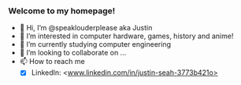 ### Welcome to my homepage!
- 👋 Hi, I’m @speaklouderplease aka Justin
- 👀 I’m interested in computer hardware, games, history and anime!
- 🌱 I’m currently studying computer engineering
- 💞️ I’m looking to collaborate on ...
- 📫 How to reach me 
  - [x] LinkedIn: <www.linkedin.com/in/justin-seah-3773b421o>

<!---
speaklouderplease/speaklouderplease is a ✨ special ✨ repository because its `README.md` (this file) appears on your GitHub profile.
You can click the Preview link to take a look at your changes.
--->
